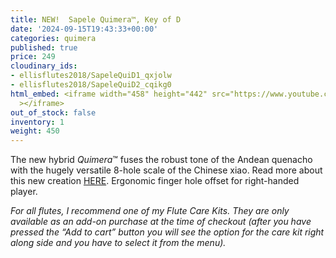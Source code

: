 ```yaml
---
title: NEW!  Sapele Quimera™, Key of D
date: '2024-09-15T19:43:33+00:00'
categories: quimera
published: true
price: 249
cloudinary_ids:
- ellisflutes2018/SapeleQuiD1_qxjolw
- ellisflutes2018/SapeleQuiD2_cqikg0
html_embed: <iframe width="458" height="442" src="https://www.youtube.com/embed/99C4dllkXO8"
  ></iframe>
out_of_stock: false
inventory: 1
weight: 450
---
```


The new hybrid  *Quimera*™ fuses the robust tone of the Andean quenacho with the hugely versatile 8-hole scale of the Chinese xiao.  Read more about this new creation [HERE](https://www.ellisflutes.com/world-flutes/quimera).   Ergonomic finger hole offset for right-handed player.

*For all flutes, I recommend one of my Flute Care Kits. They are only available as an add-on purchase at the time of checkout (after you have pressed the “Add to cart” button you will see the option for the care kit right along side and you have to select it from the menu).*
